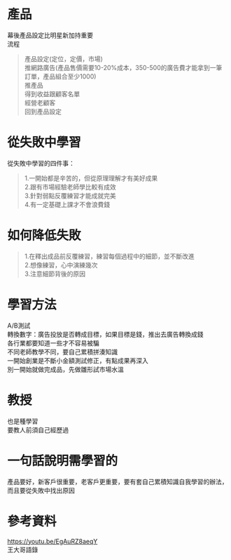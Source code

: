 # 產品
幕後產品設定比明星新加持重要  
流程  
>產品設定(定位，定價，市場)  
>推網路廣告(產品售價需要10-20%成本，350-500的廣告費才能拿到一筆訂單，產品組合至少1000)  
>推產品  
>得到收益跟顧客名單  
>經營老顧客  
>回到產品設定  

# 從失敗中學習
從失敗中學習的四件事：    
>1.一開始都是辛苦的，但從原理理解才有美好成果  
>2.跟有市場經驗老師學比較有成效  
>3.針對弱點反覆練習才能成就完美  
>4.有一定基礎上課才不會浪費錢 

# 如何降低失敗
>1.在釋出成品前反覆練習，練習每個過程中的細節，並不斷改進  
>2.想像練習，心中演練幾次  
>3.注意細節背後的原因  

# 學習方法  
A/B測試  
轉換數字：廣告投放是否轉成目標，如果目標是錢，推出去廣告轉換成錢   
各行業都要知道一些才不容易被騙  
不同老師教學不同，要自己累積拼湊知識  
一開始創業是不斷小金額測試修正，有點成果再深入  
別一開始就做完成品，先做雛形試市場水溫  

# 教授  
也是種學習  
要教人前須自己經歷過  


# 一句話說明需學習的
產品要好，新客戶很重要，老客戶更重要，要有套自己累積知識自我學習的辦法，而且要從失敗中找出原因      

# 參考資料  
https://youtu.be/EgAuRZ8aeqY  
王大哥語錄  
